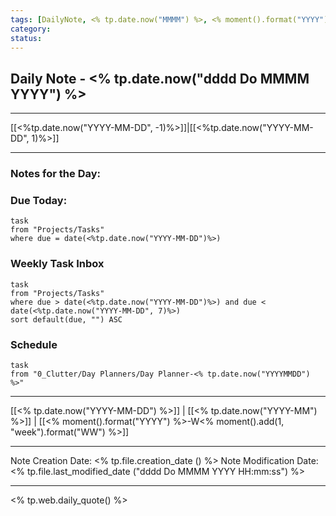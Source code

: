 ```yaml
---
tags: [DailyNote, <% tp.date.now("MMMM") %>, <% moment().format("YYYY") %>-W<% moment().add(1, "week").format("WW") %>]
category:
status:
---
```


## Daily Note - <% tp.date.now("dddd Do MMMM YYYY") %>

---
[[<%tp.date.now("YYYY-MM-DD", -1)%>]]|[[<%tp.date.now("YYYY-MM-DD", 1)%>]]

---

### Notes for the Day:


### Due Today:
```dataview
task
from "Projects/Tasks"
where due = date(<%tp.date.now("YYYY-MM-DD")%>)
```

### Weekly Task Inbox
```dataview
task
from "Projects/Tasks"
where due > date(<%tp.date.now("YYYY-MM-DD")%>) and due < date(<%tp.date.now("YYYY-MM-DD", 7)%>)
sort default(due, "") ASC
```

### Schedule
```dataview
task
from "0_Clutter/Day Planners/Day Planner-<% tp.date.now("YYYYMMDD") %>"

```
---
[[<% tp.date.now("YYYY-MM-DD") %>]] | [[<% tp.date.now("YYYY-MM") %>]] | [[<% moment().format("YYYY") %>-W<% moment().add(1, "week").format("WW") %>]]

---

Note Creation Date: <% tp.file.creation_date () %>
Note Modification Date: <% tp.file.last_modified_date ("dddd Do MMMM YYYY HH:mm:ss") %> 

--- 
<% tp.web.daily_quote() %>